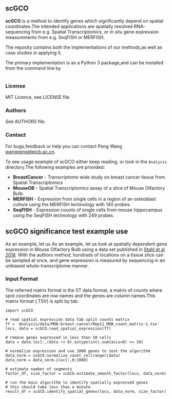 
## scGCO

**scGCO** is a method to identify genes which significantly depend on spatial coordinates.The intended applications are spatially resolved RNA-sequencing from e.g. Spatial Transcriptomics, or *in situ* gene expression measurements from e.g. SeqFISH or MERFISH.

The reposity contains both the implementations of our methods,as well as case studies in applying it.

The primary implementation is as a Python 3 package,and can be installed from the command line by

```$ pip install scgco
```

### License
MIT Licence, see LICENSE file.

###  Authors
See AUTHORS file.

### Contact
For bugs,feedback or help you can contact Peng Wang <wangpeng@picb.ac.cn>.

To see usage example of scGCO either keep reading, or look in the `Analysis` directory.The following examples are 
provided:

- **BreastCancer**  - Transcriptome wide study on breast cancer tissue from Spatial Transcriptomics
- **MouseOB** - Spatial Transcriptomics assay of a slice of Mouse Olfactory Bulb.
- **MERFISH** - Expression from single cells in a region of an osteoblast culture using the MERFISH technology with 140 probes.
- **SeqFISH** -  Expression counts of single cells from mouse hippocampus using the SeqFISH technology with 249 probes.


## scGCO significance test example use

As an example, let us As an example, let us look at spatially dependent gene expression in Mouse Olfactory Bulb using a data set published in [Stahl et al 2016](http://science.sciencemag.org/content/353/6294/78). With the authors method, hundrads of locations on a tissue slice can be sampled at once, and gene expression is measured by sequencing in an unbiased whole-transcriptome manner. 

### Input Format
The referred matrix format is the ST data format, a matrix of counts where spot coordinates are row names
and the genes are column names.This matrix format (.TSV) is split by tab.


	import scGCO
	
	# read spatial expression data tab split counts matrix
	ff = 'Analysis/data/MOB-breast-cancer/Rep11_MOB_count_matrix-1.tsv'
	locs, data = scGCO.read_spatial_expression(ff)
	
	# remove genes expressed in less than 10 cells
	data = data.loc[:,(data != 0).astype(int).sum(axis=0) >= 10]
	
	# normalize expression and use 1000 genes to test the algorithm
	data_norm = scGCO.normalize_count_cellranger(data)
	data_norm = data_norm.iloc[:,0:1000]
	
	# estimate number of segments
	factor_df, size_factor = scGCO.estimate_smooth_factor(locs, data_norm)
	
	# run the main algorithm to identify spatially expressed genes
	# this should take less than a minute 
	result_df = scGCO.identify_spatial_genes(locs, data_norm, size_factor)
